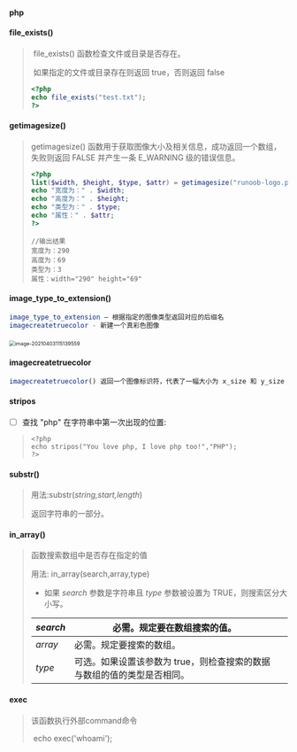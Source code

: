 #### php

#### file_exists() 

> ​	file_exists() 函数检查文件或目录是否存在。
>
> ​	如果指定的文件或目录存在则返回 true，否则返回 false
>
> ```php
> <?php
> echo file_exists("test.txt");
> ?>
> ```

#### getimagesize()

> getimagesize() 函数用于获取图像大小及相关信息，成功返回一个数组，失败则返回 FALSE 并产生一条 E_WARNING 级的错误信息。
>
> ```php
> <?php
> list($width, $height, $type, $attr) = getimagesize("runoob-logo.png");
> echo "宽度为：" . $width;
> echo "高度为：" . $height;
> echo "类型为：" . $type;
> echo "属性：" . $attr;
> ?>
> ```
>
> ```
> //输出结果
> 宽度为：290
> 高度为：69
> 类型为：3
> 属性：width="290" height="69"
> ```

#### image_type_to_extension()

```php
image_type_to_extension — 根据指定的图像类型返回对应的后缀名
imagecreatetruecolor - 新建一个真彩色图像
```

​	<img src="C:\Users\86184\AppData\Roaming\Typora\typora-user-images\image-20210403115139559.png" alt="image-20210403115139559" style="zoom:65%;" />

#### imagecreatetruecolor

```php 
imagecreatetruecolor() 返回一个图像标识符，代表了一幅大小为 x_size 和 y_size 的黑色图像。
```

#### stripos

- [ ] 查找 "php" 在字符串中第一次出现的位置:

> ```
> <?php
> echo stripos("You love php, I love php too!","PHP");
> ?>
> ```



#### substr() 

> 用法:substr(*string,start,length*)
>
> 返回字符串的一部分。

#### in_array() 

> 函数搜索数组中是否存在指定的值
>
> 用法: in_array(search,array,type)
>
> * 如果 *search* 参数是字符串且 *type* 参数被设置为 TRUE，则搜索区分大小写。
>
> | *search* | 必需。规定要在数组搜索的值。                                 |      |
> | -------- | ------------------------------------------------------------ | ---- |
> | *array*  | 必需。规定要搜索的数组。                                     |      |
> | *type*   | 可选。如果设置该参数为 true，则检查搜索的数据与数组的值的类型是否相同。 |      |


#### exec

> 该函数执行外部command命令
>
> ​	echo exec('whoami');